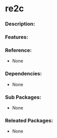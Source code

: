 # re2c

### Description:


### Features:


### Reference:
* None

### Dependencies:
* None

### Sub Packages:
* None

### Releated Packages:
* None